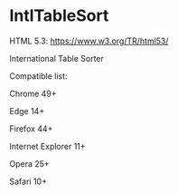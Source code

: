 # IntlTableSort

HTML 5.3: https://www.w3.org/TR/html53/

International Table Sorter

Compatible list:

Chrome 49+

Edge 14+

Firefox 44+

Internet Explorer 11+

Opera 25+

Safari 10+
